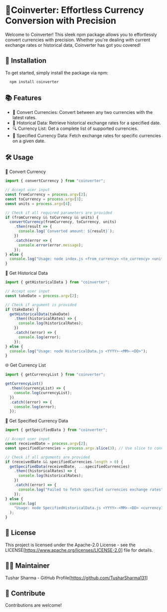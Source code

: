 
# 🌟Coinverter: Effortless Currency Conversion with Precision

Welcome to Coinverter! This sleek npm package allows you to effortlessly convert currencies with precision. Whether you're dealing with current exchange rates or historical data, Coinverter has got you covered!


## 🚀 Installation

To get started, simply install the package via npm:

```bash
  npm install coinverter
```
    
## 📚 Features

- 💱 Convert Currencies: Convert between any two currencies with the latest rates.
- 📅 Historical Data: Retrieve historical exchange rates for a specified date.
- 🔍 Currency List: Get a complete list of supported currencies.
- 🎯 Specified Currency Data: Fetch exchange rates for specific currencies on a given date.


## 🛠️ Usage

🔄 Convert Currency

```javascript
import { convertCurrency } from "coinverter";

// Accept user input
const fromCurrency = process.argv[2];
const toCurrency = process.argv[3];
const units = process.argv[4];

// Check if all required parameters are provided
if (fromCurrency && toCurrency && units) {
  convertCurrency(fromCurrency, toCurrency, units)
    .then(result => {
      console.log(`Converted amount: ${result}`);
    })
    .catch(error => {
      console.error(error.message);
    });
} else {
  console.log("Usage: node index.js <from_currency> <to_currency> <units>");
}
```

📜 Get Historical Data
```javascript
import { getHistoricalData } from "coinverter";

// Accept user input
const takeDate = process.argv[2];

// Check if argument is provided
if (takeDate) {
  getHistoricalData(takeDate)
    .then((historicalRates) => {
      console.log(historicalRates);
    })
    .catch((error) => {
      console.log(error);
    });
} else {
  console.log("Usage: node HistoricalData.js <YYYY>-<MM>-<DD>");
}
```

🌐 Get Currency List
```javascript
import { getCurrencyList } from "coinverter";

getCurrencyList()
  .then((currencyList) => {
    console.log(currencyList);
  })
  .catch((error) => {
    console.log(error);
  });
```

🎯 Get Specified Currency Data
```javascript
import { getSpecifiedData } from "coinverter";

// Accept user input
const receivedDate = process.argv[2];
const specifiedCurrencies = process.argv.slice(3); // Use slice to convert to an array

// Check if all arguments are provided
if (receivedDate && specifiedCurrencies.length > 0) {
  getSpecifiedData(receivedDate, ...specifiedCurrencies)
    .then((historicalRates) => {
      console.log(historicalRates);
    })
    .catch((error) => {
      console.log("Failed to fetch specified currencies exchange rates", error);
    });
} else {
  console.log(
    "Usage: node SpecifiedHistoricalData.js <YYYY>-<MM>-<DD> <currency1> <currency2> and so on.."
  );
}
```


## 📄 License
This project is licensed under the Apache-2.0 License - see the LICENSE[https://www.apache.org/licenses/LICENSE-2.0] file for details.


## 👨‍💻 Maintainer
Tushar Sharma - GitHub Profile[https://github.com/TusharSharma131]


## 🤝 Contribute
Contributions are welcome! 


